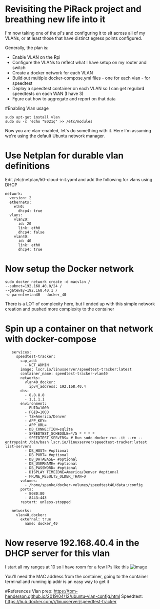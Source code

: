 # Revisiting the PiRack project and breathing new life into it

I'm now taking one of the pi's and configuring it to sit across all of my VLANs, or at least those that have distinct egress points configured.  

Generally, the plan is:
- Enable VLAN on the Rpi
- Configure the VLANs to reflect what I have setup on my router and switch
- Create a docker network for each VLAN
- Build out multiple docker-compose.yml files - one for each vlan - for speedtest
- Deploy a speedtest container on each VLAN so I can get regulard speedtests on each WAN (I have 3)
- Fgure out how to aggregate and report on that data

#Enabling Vlan usage
```
sudo apt-get install vlan
sudo su -c 'echo "8021q" >> /etc/modules
```
Now you are vlan-enabled, let's do something with it.  Here I'm assuming we're using the default Ubuntu network manager.

# Use Netplan for durable vlan definitions
Edit /etc/netplan/50-cloud-init.yaml and add the following for vlans using DHCP
```
network:
  version: 2
  ethernets:
    eth0:
      dhcp4: true
  vlans:
    vlan20:
      id: 20
      link: eth0
      dhcp4: false
    vlan40:
      id: 40
      link: eth0
      dhcp4: true
```
# Now setup the Docker network
```
sudo docker network create -d macvlan /
--subnet=192.168.40.0/24 /
--gateway=192.168.40.1 /
-o parent=vlan40   docker_40
```
There is a LOT of complexity here, but I ended up with this simple network creation and pushed more complexity to the container

# Spin up a container on that network with docker-compose
```
   services:
     speedtest-tracker:
       cap_add:
         - NET_ADMIN
       image: lscr.io/linuxserver/speedtest-tracker:latest
       container_name: speedtest-tracker-vlan40
       networks:
         vlan40_docker:
           ipv4_address: 192.168.40.4
       dns:
         - 8.8.8.8
         - 1.1.1.1
       environment:
         - PUID=1000
         - PGID=1000
         - TZ=America/Denver
         - APP_KEY=
         - APP_URL=
         - DB_CONNECTION=sqlite
         - SPEEDTEST_SCHEDULE=*/5 * * * *
         - SPEEDTEST_SERVERS= # Run sudo docker run -it --rm --entrypoint /bin/bash lscr.io/linuxserver/speedtest-tracker:latest list-servers
         - DB_HOST= #optional
         - DB_PORT= #optional
         - DB_DATABASE= #optional
         - DB_USERNAME= #optional
         - DB_PASSWORD= #optional
         - DISPLAY_TIMEZONE=America/Denver #optional
         - PRUNE_RESULTS_OLDER_THAN=0
       volumes:
         - /home/spanko/docker-volumes/speedtest40/data:/config
       ports:
         - 8080:80
         - 8443:443
       restart: unless-stopped
   
   networks:
     vlan40_docker:
       external: true
         name: docker_40
```
# Now reserve 192.168.40.4 in the DHCP server for this vlan
I start all my ranges at 10 so I have room for a few IPs like this
![image](https://github.com/user-attachments/assets/02d8d120-bb4d-422b-86bb-6a501c7c7439)

You'll need the MAC address from the container, going to the container terminal and running ip addr is an easy way to get it

#References
Vlan prep: https://tom-henderson.github.io/2019/04/12/ubuntu-vlan-config.html
Speedtest: https://hub.docker.com/r/linuxserver/speedtest-tracker 
